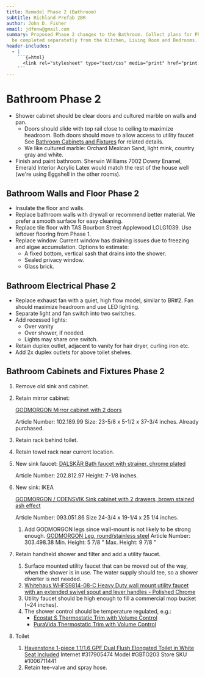 ```yaml
---
title: Remodel Phase 2 (Bathroom)
subtitle: Richland Prefab 2BR
author: John D. Fisher
email: jdfenw@gmail.com
summary: Proposed Phase 2 changes to the Bathroom. Collect plans for Phase 2 to
  be completed separatetly from the Kitchen, Living Room and Bedrooms.
header-includes:
  - |
    ```{=html}
      <link rel="stylesheet" type="text/css" media="print" href="print.css" />
    ```
---
```


<!-- markdownlint-disable MD025 -->

# Bathroom Phase 2

<!-- markdownlint-enable MD025 -->

- Shower cabinet should be clear doors and cultured marble on walls and pan.
  - Doors should slide with top rail close to ceiling to maximize
    headroom. Both doors should move to allow access to utility faucet See
    [Bathroom Cabinets and Fixtures](#bathroom-cabinets-and-fixtures-phase-2)
    for related details.
  - We like cultured marble: Orchard Mexican Sand, light mink, country gray and
    white.
- Finish and paint bathroom. Sherwin Williams 7002 Downy Enamel, Emerald
  Interior Acrylic Latex would match the rest of the house well (we're using
  Eggshell in the other rooms).

## Bathroom Walls and Floor Phase 2

- Insulate the floor and walls.
- Replace bathroom walls with drywall or recommend better material. We prefer a
  smooth surface for easy cleaning.
- Replace tile floor with TAS Bourbon Street Applewood LOLG1039. Use leftover
  flooring from Phase 1.
- Replace window. Current window has draining issues due to freezing and algae
  accumulation. Options to estimate:
  - A fixed bottom, vertical sash that drains into the shower.
  - Sealed privacy window.
  - Glass brick.

## Bathroom Electrical Phase 2

- Replace exhaust fan with a quiet, high flow model, similar to BR#2. Fan
  should maximize headroom and use LED lighting.
- Separate light and fan switch into two switches.
- Add recessed lights:
  - Over vanity
  - Over shower, if needed.
  - Lights may share one switch.
- Retain duplex outlet, adjacent to vanity for hair dryer, curling iron etc.
- Add 2x duplex outlets for above toilet shelves.

## Bathroom Cabinets and Fixtures Phase 2

1. Remove old sink and cabinet.
2. Retain mirror cabinet:
   <!-- markdownlint-disable MD013 -->
   [GODMORGON Mirror cabinet with 2 doors](https://www.ikea.com/us/en/catalog/products/10218999/ "GODMORGON")
   <!-- markdownlint-enable MD013 -->
   Article Number: 102.189.99 Size: 23-5/8 x 5-1/2 x 37-3/4 inches. Already purchased.
3. Retain rack behind toilet.
4. Retain towel rack near current location.
   <!-- markdownlint-disable MD013 -->
5. New sink faucet: [DALSKÄR Bath faucet with strainer, chrome plated](https://www.ikea.com/us/en/catalog/products/20281297/ "DALSKÄR")
   <!-- markdownlint-enable MD013 -->
   Article Number: 202.812.97 Height: 7-1/8 inches.
6. New sink: IKEA
   <!-- markdownlint-disable MD013 -->
   [GODMORGON / ODENSVIK Sink cabinet with 2 drawers, brown stained ash effect](https://www.ikea.com/us/en/p/godmorgon-odensvik-sink-cabinet-with-2-drawers-brown-stained-ash-effect-dalskaer-faucet-s09305186/#content "GODMORGON / ODENSVIK")
   <!-- markdownlint-enable MD013 -->
   Article Number: 093.051.86 Size 24-3/4 x 19-1/4 x 25 1/4 inches.
   1. Add GODMORGON legs since wall-mount is not likely to be strong enough.
      <!-- markdownlint-disable MD013 -->
      [GODMORGON Leg, round/stainless steel](https://www.ikea.com/us/en/p/godmorgon-leg-round-stainless-steel-30349838/ "GODMORGON Leg")
      <!-- markdownlint-enable MD013 -->
      Article Number: 303.498.38 Min. Height: 5 7/8 " Max. Height: 9 7/8 "
7. Retain handheld shower and filter and add a utility faucet.
   1. Surface mounted utility faucet that can be moved out of the way,
      when the shower is in use. The water supply should tee, so a shower
      diverter is not needed.
      <!-- markdownlint-disable MD013 -->
   2. [Whitehaus WHFS9814-08-C Heavy Duty wall mount utility faucet with an extended swivel spout and lever handles - Polished Chrome](https://www.amazon.com/Whitehaus-WHFS9814-08-C-utility-extended-handles/dp/B00HVJ1AC0/ref=sr_1_8?s=kitchen-bath&ie=UTF8&qid=1535126534&sr=1-8&keywords=wall+mounted+laundry+faucet&refinements=p_n_style_browse-bin%3A542706011)
      <!-- markdownlint-enable MD013 -->
   3. Utility faucet should be high enough to fill a commercial mop bucket
      (~24 inches).
   4. The shower control should be temperature regulated, e.g.:
      <!-- markdownlint-disable MD013 -->
      - [Ecostat S Thermostatic Trim with Volume Control](https://www.hansgrohe-usa.com/articledetail-ecostat-thermostatic-trim-s-with-volume-control-and-diverter-04231000)
      - [PuraVida Thermostatic Trim with Volume Control](https://www.hansgrohe-usa.com/articledetail-puravida-thermostatic-trim-with-volume-control-and-diverter-15771001)
      <!-- markdownlint-enable MD013 -->
8. Toilet

   1. [Havenstone 1-piece 1.1/1.6 GPF Dual Flush Elongated Toilet in White Seat Included](https://www.homedepot.com/p/Glacier-Bay-Havenstone-1-piece-1-1-1-6-GPF-Dual-Flush-Elongated-Toilet-in-White-Seat-Included-GBTO203/317905474 "Glacier Bay Havenstone Toilet")
      Internet #317905474 Model #GBTO203 Store SKU #1006711441
   3. Retain tee-valve and spray hose.
